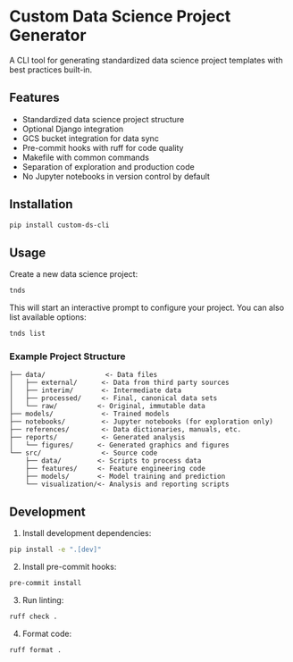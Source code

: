 # Custom Data Science Project Generator

A CLI tool for generating standardized data science project templates with best practices built-in.

## Features

- Standardized data science project structure
- Optional Django integration
- GCS bucket integration for data sync
- Pre-commit hooks with ruff for code quality
- Makefile with common commands
- Separation of exploration and production code
- No Jupyter notebooks in version control by default

## Installation

```bash
pip install custom-ds-cli
```

## Usage

Create a new data science project:

```bash
tnds
```

This will start an interactive prompt to configure your project. You can also list available options:

```bash
tnds list
```

### Example Project Structure

```
├── data/               <- Data files
│   ├── external/      <- Data from third party sources
│   ├── interim/       <- Intermediate data
│   ├── processed/     <- Final, canonical data sets
│   └── raw/          <- Original, immutable data
├── models/            <- Trained models
├── notebooks/         <- Jupyter notebooks (for exploration only)
├── references/        <- Data dictionaries, manuals, etc.
├── reports/           <- Generated analysis
│   └── figures/      <- Generated graphics and figures
└── src/               <- Source code
    ├── data/         <- Scripts to process data
    ├── features/     <- Feature engineering code
    ├── models/       <- Model training and prediction
    └── visualization/<- Analysis and reporting scripts
```

## Development

1. Install development dependencies:
```bash
pip install -e ".[dev]"
```

2. Install pre-commit hooks:
```bash
pre-commit install
```

3. Run linting:
```bash
ruff check .
```

4. Format code:
```bash
ruff format .
``` 